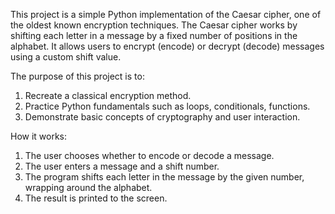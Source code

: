 This project is a simple Python implementation of the Caesar cipher, one of the oldest known encryption techniques. The Caesar cipher works by shifting each letter in a message by a fixed number of positions in the alphabet. It allows users to encrypt (encode) or decrypt (decode) messages using a custom shift value.

The purpose of this project is to:
1. Recreate a classical encryption method.
2. Practice Python fundamentals such as loops, conditionals, functions.
3. Demonstrate basic concepts of cryptography and user interaction.

How it works:
1. The user chooses whether to encode or decode a message.
2. The user enters a message and a shift number.
3. The program shifts each letter in the message by the given number, wrapping around the alphabet.
4. The result is printed to the screen.
